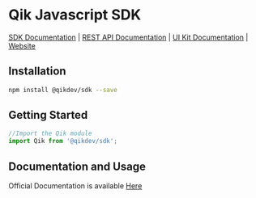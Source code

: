 


# Qik Javascript SDK

[SDK Documentation](https://qikdevelopers.gitlab.io/sdk/docs/) | [REST API Documentation](https://docs.rest.qik.dev) | [UI Kit Documentation](https://docs.ui.qik.dev) | [Website](https://qik.dev) 


## Installation

```bash
npm install @qikdev/sdk --save
```

## Getting Started

```js
//Import the Qik module
import Qik from '@qikdev/sdk';

```

## Documentation and Usage
Official Documentation is available [Here](https://qikdevelopers.gitlab.io/sdk/docs/)